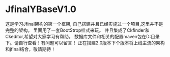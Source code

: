  # JfinalYBaseV1.0
 这是学习Jfinal架构的第一个框架,
 自己搭建并且已经实施过一个项目,这里并不是完整的架构。
 里面用了一套BootStrop样式来玩。
 并且集成了Ckfinder和Ckeditor,希望对大家学习有帮助。
 数据库文件和相关的配置maven包在D:目录下。请自行查看！有问题可以留言！
 正在搭建2.0版本下个版本将上线主流的架构和jfinal结合，敬请期待！
